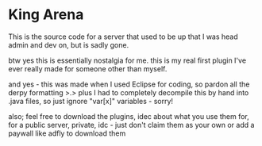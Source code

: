 King Arena
===========

This is the source code for a server that used to be up that I was head admin and dev on, but is sadly gone.

btw yes this is essentially nostalgia for me. this is my real first plugin I've ever really made for someone other than myself.

and yes - this was made when I used Eclipse for coding, so pardon all the derpy formatting >.> plus I had to completely decompile this by hand into .java files, so just ignore "var[x]" variables - sorry!

also; feel free to download the plugins, idec about what you use them for, for a public server, private, idc - just don't claim them as your own or add a paywall like adfly to download them
